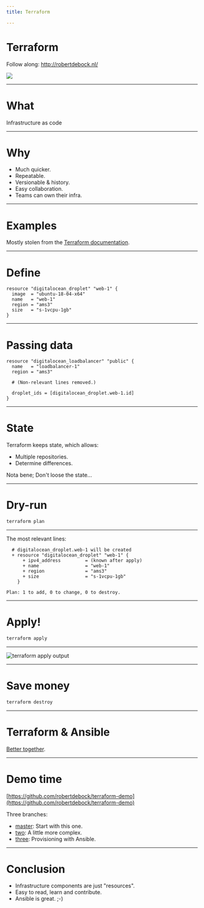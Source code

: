 ```yaml
---
title: Terraform

---
```


# Terraform

Follow along: http://robertdebock.nl/

<img src="https://api.qrserver.com/v1/create-qr-code/?size=350x350&data=http://robertdebock.nl/presentations/terraform/"/>

---

# What

Infrastructure as code

---

# Why

- Much quicker.
- Repeatable.
- Versionable & history.
- Easy collaboration.
- Teams can own their infra.

---

# Examples

Mostly stolen from the [Terraform documentation](https://www.terraform.io/docs/providers/do/).

----

# Define

```hcl
resource "digitalocean_droplet" "web-1" {
  image  = "ubuntu-18-04-x64"
  name   = "web-1"
  region = "ams3"
  size   = "s-1vcpu-1gb"
}
```

----

# Passing data

```hcl
resource "digitalocean_loadbalancer" "public" {
  name   = "loadbalancer-1"
  region = "ams3"

  # (Non-relevant lines removed.)

  droplet_ids = [digitalocean_droplet.web-1.id]
}
```

---

# State

Terraform keeps state, which allows:

- Multiple repositories.
- Determine differences.

Nota bene; Don't loose the state...

---

# Dry-run

```bash
terraform plan
```

----

The most relevant lines:

```
  # digitalocean_droplet.web-1 will be created
  + resource "digitalocean_droplet" "web-1" {
      + ipv4_address         = (known after apply)
      + name                 = "web-1"
      + region               = "ams3"
      + size                 = "s-1vcpu-1gb"
    }

Plan: 1 to add, 0 to change, 0 to destroy.
```

---

# Apply!

```bash
terraform apply
```

----

![terraform apply output](../images/terraform.gif)

---

# Save money

```bash
terraform destroy
```

---

# Terraform & Ansible

[Better together](https://www.hashicorp.com/resources/ansible-terraform-better-together/).

----

# Demo time

[https://github.com/robertdebock/terraform-demo](https://github.com/robertdebock/terraform-demo)

Three branches:
- [master](https://github.com/robertdebock/terraform-demo): Start with this one.
- [two](https://github.com/robertdebock/terraform-demo/two/three): A little more complex.
- [three](https://github.com/robertdebock/terraform-demo/tree/three): Provisioning with Ansible.

---

# Conclusion

- Infrastructure components are just "resources".
- Easy to read, learn and contribute.
- Ansible is great. ;-)
